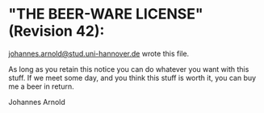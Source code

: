 # "THE BEER-WARE LICENSE" (Revision 42):
<johannes.arnold@stud.uni-hannover.de> wrote this file.

As long as you retain this notice you can do whatever you want with this stuff. If we meet some day, and you think
this stuff is worth it, you can buy me a beer in return.

Johannes Arnold
